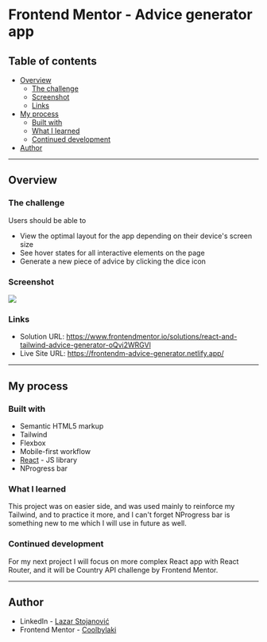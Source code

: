 # Frontend Mentor - Advice generator app

## Table of contents

- [Overview](#overview)
  - [The challenge](#the-challenge)
  - [Screenshot](#screenshot)
  - [Links](#links)
- [My process](#my-process)
  - [Built with](#built-with)
  - [What I learned](#what-i-learned)
  - [Continued development](#continued-development)
- [Author](#author)

<hr>

## Overview

### The challenge

Users should be able to

- View the optimal layout for the app depending on their device's screen size
- See hover states for all interactive elements on the page
- Generate a new piece of advice by clicking the dice icon

### Screenshot

![](https://i.ibb.co/j5335CR/Screenshot-2.png)

### Links

- Solution URL: https://www.frontendmentor.io/solutions/react-and-tailwind-advice-generator-oQvi2WRGVl
- Live Site URL: https://frontendm-advice-generator.netlify.app/

<hr>

## My process

### Built with

- Semantic HTML5 markup
- Tailwind
- Flexbox
- Mobile-first workflow
- [React](https://reactjs.org/) - JS library
- NProgress bar

### What I learned

This project was on easier side, and was used mainly to reinforce my Tailwind, and to practice it more, and I can't forget NProgress bar is something new to me which I will use in future as well.

### Continued development

For my next project I will focus on more complex React app with React Router, and it will be Country API challenge by Frontend Mentor.

<hr>

## Author

- LinkedIn - [Lazar Stojanović](https://www.linkedin.com/in/lazar-stojanovi%C4%871998/)
- Frontend Mentor - [Coolbylaki](https://www.frontendmentor.io/profile/Coolbylaki)
